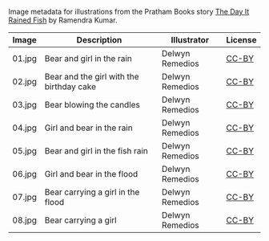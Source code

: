 Image metadata for illustrations from the Pratham Books story [The Day It Rained Fish](https://storyweaver.org.in/stories/2711-the-day-it-rained-fish) by Ramendra Kumar.

Image | Description | Illustrator | License
----- | ----------- | ----------- | -------
01.jpg | Bear and girl in the rain | Delwyn Remedios | [CC-BY](https://creativecommons.org/licenses/by/4.0/)
02.jpg | Bear and the girl with the birthday cake | Delwyn Remedios | [CC-BY](https://creativecommons.org/licenses/by/4.0/)
03.jpg | Bear blowing the candles | Delwyn Remedios | [CC-BY](https://creativecommons.org/licenses/by/4.0/)
04.jpg | Girl and bear in the rain | Delwyn Remedios | [CC-BY](https://creativecommons.org/licenses/by/4.0/)
05.jpg | Bear and girl in the fish rain | Delwyn Remedios | [CC-BY](https://creativecommons.org/licenses/by/4.0/)
06.jpg | Girl and bear in the flood | Delwyn Remedios | [CC-BY](https://creativecommons.org/licenses/by/4.0/)
07.jpg | Bear carrying a girl in the flood | Delwyn Remedios | [CC-BY](https://creativecommons.org/licenses/by/4.0/)
08.jpg | Bear carrying a girl | Delwyn Remedios | [CC-BY](https://creativecommons.org/licenses/by/4.0/)

